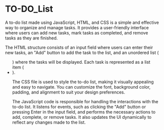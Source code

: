 # TO-DO_List

A to-do list made using JavaScript, HTML, and CSS is a simple and effective way to organize and manage tasks. It provides a user-friendly interface where users can add new tasks, mark tasks as completed, and remove tasks as they are finished.

The HTML structure consists of an input field where users can enter their new tasks, an "Add" button to add the task to the list, and an unordered list (<ul>) where the tasks will be displayed. Each task is represented as a list item (<li>).

The CSS file is used to style the to-do list, making it visually appealing and easy to navigate. You can customize the font, background color, padding, and alignment to suit your design preferences.

The JavaScript code is responsible for handling the interactions with the to-do list. It listens for events, such as clicking the "Add" button or pressing Enter in the input field, and performs the necessary actions to add, complete, or remove tasks. It also updates the UI dynamically to reflect any changes made to the list.
